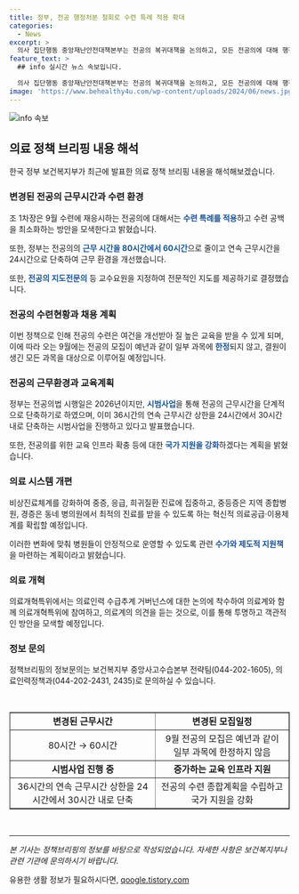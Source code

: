 ```yaml
---
title: 정부, 전공 행정처분 철회로 수련 특례 적용 확대
categories:
  - News
excerpt: >
  의사 집단행동 중앙재난안전대책본부는 전공의 복귀대책을 논의하고, 모든 전공의에 대해 행정처분을 하지 않기로 결정했다. 복귀한 전공의와 올해 9월 수련에 재응시하는 전공의에 대해서는 수련 특례를 적용할 예정이며, 근무시간을 줄이고 전문의를 지정하고 확대하는 등의 개선책을 제시했다. 또한, 전공의 근무환경을 개선하고 의료체계를 혁신해 나가기로 했다.
feature_text: >
  ## info 실시간 뉴스 속보입니다.

  의사 집단행동 중앙재난안전대책본부는 전공의 복귀대책을 논의하고, 모든 전공의에 대해 행정처분을 하지 않기로 결정했다. 복귀한 전공의와 올해 9월 수련에 재응시하는 전공의에 대해서는 수련 특례를 적용할 예정이며, 근무시간을 줄이고 전문의를 지정하고 확대하는 등의 개선책을 제시했다. 또한, 전공의 근무환경을 개선하고 의료체계를 혁신해 나가기로 했다.
image: 'https://www.behealthy4u.com/wp-content/uploads/2024/06/news.jpg'
---
```


<p><img src="https://www.behealthy4u.com/wp-content/uploads/2024/06/news.jpg" alt="info 속보" /></p>

<h2 data-ke-size="size26">의료 정책 브리핑 내용 해석</h2>

<p data-ke-size="size16">한국 정부 보건복지부가 최근에 발표한 의료 정책 브리핑 내용을 해석해보겠습니다.</p>

<h3>변경된 전공의 근무시간과 수련 환경</h3>

<p data-ke-size="size16">조 1차장은 9월 수련에 재응시하는 전공의에 대해서는 <b><span style="color: #1a5490;">수련 특례를 적용</span></b>하고 수련 공백을 최소화하는 방안을 모색한다고 밝혔습니다.</p>

<p data-ke-size="size16">또한, 정부는 전공의의 <b><span style="color: #1a5490;">근무 시간을 80시간에서 60시간</span></b>으로 줄이고 연속 근무시간을 24시간으로 단축하여 근무 환경을 개선했습니다.</p>

<p data-ke-size="size16">또한, <b><span style="color: #1a5490;">전공의 지도전문의</span></b> 등 교수요원을 지정하여 전문적인 지도를 제공하기로 결정했습니다.</p>

<h3>전공의 수련현황과 채용 계획</h3>

<p data-ke-size="size16">이번 정책으로 인해 전공의 수련은 여건을 개선받아 질 높은 교육을 받을 수 있게 되며, 이에 따라 오는 9월에는 전공의 모집이 예년과 같이 일부 과목에 <b><span style="color: #1a5490;">한정</span></b>되지 않고, 결원이 생긴 모든 과목을 대상으로 이루어질 예정입니다.</p>

<h3>전공의 근무환경과 교육계획</h3>

<p data-ke-size="size16">정부는 전공의법 시행일은 2026년이지만, <b><span style="color: #1a5490;">시범사업</span></b>을 통해 전공의 근무시간을 단계적으로 단축하기로 하였으며, 이미 36시간의 연속 근무시간 상한을 24시간에서 30시간 내로 단축하는 시범사업을 진행하고 있다고 발표했습니다.</p>

<p data-ke-size="size16">또한, 전공의를 위한 교육 인프라 확충 등에 대한 <b><span style="color: #1a5490;">국가 지원을 강화</span></b>하겠다는 계획을 밝혔습니다.</p>

<h3>의료 시스템 개편</h3>

<p data-ke-size="size16">비상진료체계를 강화하여 중증, 응급, 희귀질환 진료에 집중하고, 중등증은 지역 종합병원, 경증은 동네 병의원에서 최적의 진료를 받을 수 있도록 하는 혁신적 의료공급·이용체계를 확립할 예정입니다.</p>

<p data-ke-size="size16">이러한 변화에 맞춰 병원들이 안정적으로 운영할 수 있도록 관련 <b><span style="color: #1a5490;">수가와 제도적 지원책</span></b>을 마련하는 계획이라고 밝혔습니다.</p>

<h3>의료 개혁</h3>

<p data-ke-size="size16">의료개혁특위에서는 의료인력 수급추계 거버넌스에 대한 논의에 착수하여 의료계와 함께 의료개혁특위에 참여하고, 의료계의 의견을 듣는 것으로, 이를 통해 투명하고 객관적인 방안을 모색할 예정입니다.</p>

<h3>정보 문의</h3>

<p data-ke-size="size16">정책브리핑의 정보문의는 보건복지부 중앙사고수습본부 전략팀(044-202-1605), 의료인력정책과(044-202-2431, 2435)로 문의하실 수 있습니다.</p>

<p data-ke-size="size16">&nbsp;</p>

<table style="width: 100%;" border="1"><tbody><tr><td style="text-align: center; height: 17px;"><b>변경된 근무시간</b></td><td style="text-align: center; height: 17px;"><b>변경된 모집일정</b></td></tr><tr><td style="text-align: center; height: 17px;">80시간 → 60시간</td><td style="text-align: center; height: 17px;">9월 전공의 모집은 예년과 같이 일부 과목에 한정하지 않음</td></tr><tr><td style="text-align: center; height: 17px;"><b>시범사업 진행 중</b></td><td style="text-align: center; height: 17px;"><b>증가하는 교육 인프라 지원</b></td></tr><tr><td style="text-align: center; height: 17px;">36시간의 연속 근무시간 상한을 24시간에서 30시간 내로 단축</td><td style="text-align: center; height: 17px;">전공의 수련 종합계획을 수립하고 국가 지원을 강화</td></tr></tbody></table>

<p data-ke-size="size16">&nbsp;</p>

<hr>

<p data-ke-size="size16"><i>본 기사는 정책브리핑의 정보를 바탕으로 작성되었습니다. 자세한 사항은 보건복지부나 관련 기관에 문의하시기 바랍니다.</i></p>
유용한 생활 정보가 필요하시다면, <a href="https://qoogle.tistory.com" rel="dofollow">qoogle.tistory.com</a>


